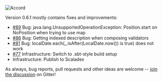 ![Accord](https://raw.githubusercontent.com/wix/accord/master/assets/accord-logo-light.png?raw=1)

Version 0.6.1 mostly contains fixes and improvements:

* [#89](https://github.com/wix/accord/issues/89) Bug: java.lang.UnsupportedOperationException: Position.start on NoPosition when trying to use map
* [#86](https://github.com/wix/accord/issues/86) Bug: Getting indexed description when composing validators
* [#81](https://github.com/wix/accord/issues/81) Bug: localDate.each(_.isAfter(LocalDate.now()) is true) does not work
* [#77](https://github.com/wix/accord/issues/77) Infrastructure: Switch to .sbt-style build setup
* Infrastructure: Publish to Scaladex

As always, bug reports, pull requests and other ideas are welcome -- [join the discussion](https://gitter.im/wix/accord?utm_source=share-link&utm_medium=link&utm_campaign=share-link) on Gitter!

